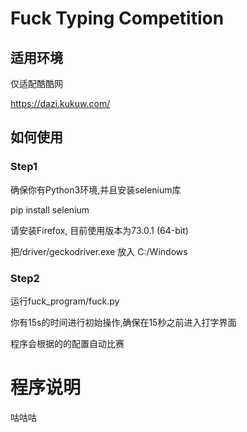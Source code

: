 # Fuck Typing Competition
## 适用环境

仅适配酷酷网

https://dazi.kukuw.com/

## 如何使用

### Step1

确保你有Python3环境,并且安装selenium库

pip install selenium

请安装Firefox, 目前使用版本为73.0.1 (64-bit)

把/driver/geckodriver.exe 放入 C:/Windows

### Step2

运行fuck_program/fuck.py

你有15s的时间进行初始操作,确保在15秒之前进入打字界面

程序会根据的的配置自动比赛

# 程序说明

咕咕咕
